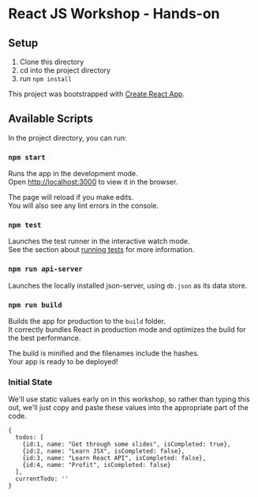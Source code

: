 # React JS Workshop - Hands-on

## Setup

1. Clone this directory
2. cd into the project directory
3. run `npm install`

This project was bootstrapped with [Create React App](https://github.com/facebookincubator/create-react-app).


## Available Scripts

In the project directory, you can run:

### `npm start`

Runs the app in the development mode.<br>
Open [http://localhost:3000](http://localhost:3000) to view it in the browser.

The page will reload if you make edits.<br>
You will also see any lint errors in the console.

### `npm test`

Launches the test runner in the interactive watch mode.<br>
See the section about [running tests](#running-tests) for more information.

### `npm run api-server`

Launches the locally installed json-server, using `db.json` as its data store.

### `npm run build`

Builds the app for production to the `build` folder.<br>
It correctly bundles React in production mode and optimizes the build for the best performance.

The build is minified and the filenames include the hashes.<br>
Your app is ready to be deployed!


### Initial State

We'll use static values early on in this workshop, so rather than typing this out, we'll just copy and paste these values into the appropriate part of the code.

```
{
  todos: [
    {id:1, name: "Get through some slides", isCompleted: true},
    {id:2, name: "Learn JSX", isCompleted: false},
    {id:3, name: "Learn React API", isCompleted: false},
    {id:4, name: "Profit", isCompleted: false}
  ],
  currentTodo: ''
}
```
